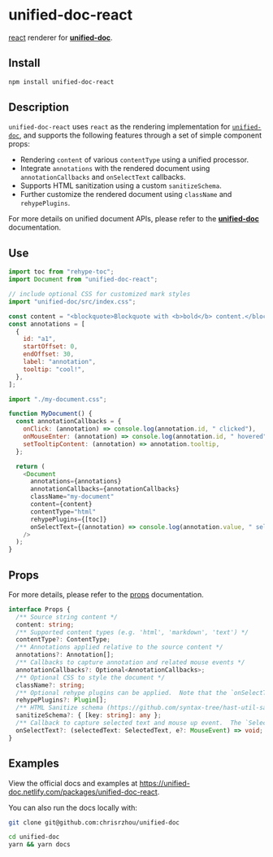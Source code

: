 # unified-doc-react

[react][react] renderer for [**unified-doc**][unified-doc].

## Install

```bash
npm install unified-doc-react
```

## Description

`unified-doc-react` uses `react` as the rendering implementation for [`unified-doc`][unified-doc-package], and supports the following features through a set of simple component props:

- Rendering `content` of various `contentType` using a unified processor.
- Integrate `annotations` with the rendered document using `annotationCallbacks` and `onSelectText` callbacks.
- Supports HTML sanitization using a custom `sanitizeSchema`.
- Further customize the rendered document using `className` and `rehypePlugins`.

For more details on unified document APIs, please refer to the [**unified-doc**][unified-doc] documentation.

## Use

```js
import toc from "rehype-toc";
import Document from "unified-doc-react";

// include optional CSS for customized mark styles
import "unified-doc/src/index.css";

const content = "<blockquote>Blockquote with <b>bold</b> content.</blockquote>";
const annotations = [
  {
    id: "a1",
    startOffset: 0,
    endOffset: 30,
    label: "annotation",
    tooltip: "cool!",
  },
];

import "./my-document.css";

function MyDocument() {
  const annotationCallbacks = {
    onClick: (annotation) => console.log(annotation.id, " clicked"),
    onMouseEnter: (annotation) => console.log(annotation.id, " hovered"),
    setTooltipContent: (annotation) => annotation.tooltip,
  };

  return (
    <Document
      annotations={annotations}
      annotationCallbacks={annotationCallbacks}
      className="my-document"
      content={content}
      contentType="html"
      rehypePlugins={[toc]}
      onSelectText={(annotation) => console.log(annotation.value, " selected")}
    />
  );
}
```

## Props

For more details, please refer to the [props][props] documentation.

```ts
interface Props {
  /** Source string content */
  content: string;
  /** Supported content types (e.g. 'html', 'markdown', 'text') */
  contentType?: ContentType;
  /** Annotations applied relative to the source content */
  annotations?: Annotation[];
  /** Callbacks to capture annotation and related mouse events */
  annotationCallbacks?: Optional<AnnotationCallbacks>;
  /** Optional CSS to style the document */
  className?: string;
  /** Optional rehype plugins can be applied.  Note that the `onSelectText` prop may misbehave if plugins modify the text content of the document. */
  rehypePlugins?: Plugin[];
  /** HTML Sanitize schema (https://github.com/syntax-tree/hast-util-sanitize#schema) */
  sanitizeSchema?: { [key: string]: any };
  /** Callback to capture selected text and mouse up event.  The `SelectedText` extends the `Annotation` object, and can be used with the `annotations` prop in a controlled manner.  Note that this callback may not behave correctly if rehype plugins modify the text content of the document since the callback is applied in relation to the source content. */
  onSelectText?: (selectedText: SelectedText, e?: MouseEvent) => void;
}
```

## Examples

View the official docs and examples at https://unified-doc.netlify.com/packages/unified-doc-react.

You can also run the docs locally with:

```bash
git clone git@github.com:chrisrzhou/unified-doc

cd unified-doc
yarn && yarn docs
```

<!-- Links -->

[props]: https://unified-doc.netlify.com/packages/unified-doc-react/props
[react]: https://github.com/facebook/react
[unified-doc]: https://github.com/chrisrzhou/unified-doc
[unified-doc-package]: https://github.com/chrisrzhou/unified-doc/tree/master/packages/unified-doc

